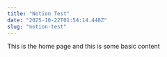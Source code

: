 ```yaml
---
title: "Notion Test"
date: "2025-10-22T01:54:14.448Z"
slug: "notion-test"
---
```



This is the home page and this is some basic content

